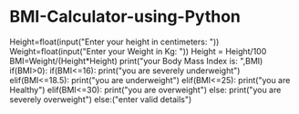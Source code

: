 # BMI-Calculator-using-Python

Height=float(input("Enter your height in centimeters: "))
Weight=float(input("Enter your Weight in Kg: "))
Height = Height/100
BMI=Weight/(Height*Height)
print("your Body Mass Index is: ",BMI)
if(BMI>0):
	if(BMI<=16):
		print("you are severely underweight")
	elif(BMI<=18.5):
		print("you are underweight")
	elif(BMI<=25):
		print("you are Healthy")
	elif(BMI<=30):
		print("you are overweight")
	else: print("you are severely overweight")
else:("enter valid details")
